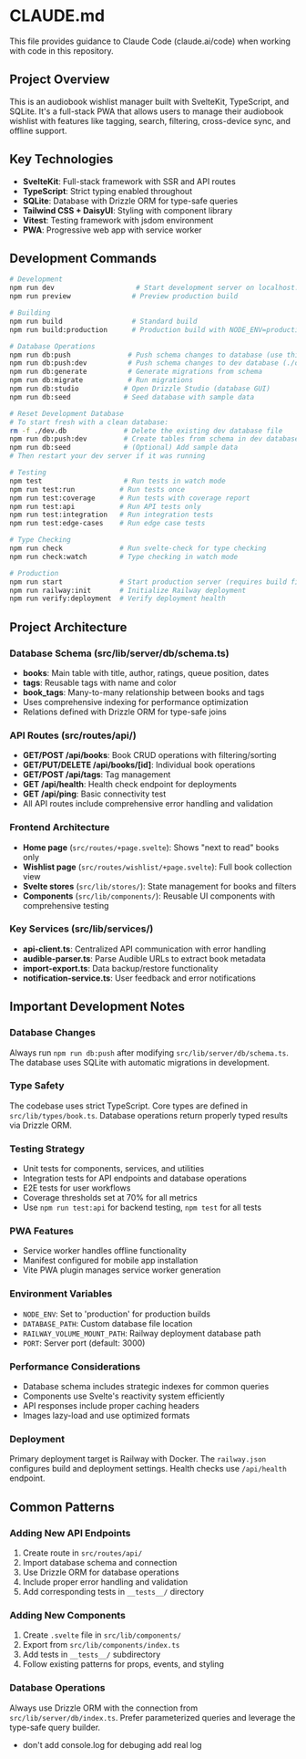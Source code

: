 # CLAUDE.md

This file provides guidance to Claude Code (claude.ai/code) when working with code in this repository.

## Project Overview

This is an audiobook wishlist manager built with SvelteKit, TypeScript, and SQLite. It's a full-stack PWA that allows users to manage their audiobook wishlist with features like tagging, search, filtering, cross-device sync, and offline support.

## Key Technologies

- **SvelteKit**: Full-stack framework with SSR and API routes
- **TypeScript**: Strict typing enabled throughout
- **SQLite**: Database with Drizzle ORM for type-safe queries
- **Tailwind CSS + DaisyUI**: Styling with component library
- **Vitest**: Testing framework with jsdom environment
- **PWA**: Progressive web app with service worker

## Development Commands

```bash
# Development
npm run dev                    # Start development server on localhost:5173
npm run preview               # Preview production build

# Building
npm run build                 # Standard build
npm run build:production      # Production build with NODE_ENV=production

# Database Operations
npm run db:push              # Push schema changes to database (use this after schema changes)
npm run db:push:dev          # Push schema changes to dev database (./dev.db)
npm run db:generate          # Generate migrations from schema
npm run db:migrate           # Run migrations
npm run db:studio           # Open Drizzle Studio (database GUI)
npm run db:seed             # Seed database with sample data

# Reset Development Database
# To start fresh with a clean database:
rm -f ./dev.db              # Delete the existing dev database file
npm run db:push:dev         # Create tables from schema in dev database
npm run db:seed             # (Optional) Add sample data
# Then restart your dev server if it was running

# Testing
npm test                    # Run tests in watch mode
npm run test:run           # Run tests once
npm run test:coverage      # Run tests with coverage report
npm run test:api           # Run API tests only
npm run test:integration   # Run integration tests
npm run test:edge-cases    # Run edge case tests

# Type Checking
npm run check              # Run svelte-check for type checking
npm run check:watch        # Type checking in watch mode

# Production
npm run start              # Start production server (requires build first)
npm run railway:init       # Initialize Railway deployment
npm run verify:deployment  # Verify deployment health
```

## Project Architecture

### Database Schema (src/lib/server/db/schema.ts)

- **books**: Main table with title, author, ratings, queue position, dates
- **tags**: Reusable tags with name and color
- **book_tags**: Many-to-many relationship between books and tags
- Uses comprehensive indexing for performance optimization
- Relations defined with Drizzle ORM for type-safe joins

### API Routes (src/routes/api/)

- **GET/POST /api/books**: Book CRUD operations with filtering/sorting
- **GET/PUT/DELETE /api/books/[id]**: Individual book operations
- **GET/POST /api/tags**: Tag management
- **GET /api/health**: Health check endpoint for deployments
- **GET /api/ping**: Basic connectivity test
- All API routes include comprehensive error handling and validation

### Frontend Architecture

- **Home page** (`src/routes/+page.svelte`): Shows "next to read" books only
- **Wishlist page** (`src/routes/wishlist/+page.svelte`): Full book collection view
- **Svelte stores** (`src/lib/stores/`): State management for books and filters
- **Components** (`src/lib/components/`): Reusable UI components with comprehensive testing

### Key Services (src/lib/services/)

- **api-client.ts**: Centralized API communication with error handling
- **audible-parser.ts**: Parse Audible URLs to extract book metadata
- **import-export.ts**: Data backup/restore functionality
- **notification-service.ts**: User feedback and error notifications

## Important Development Notes

### Database Changes
Always run `npm run db:push` after modifying `src/lib/server/db/schema.ts`. The database uses SQLite with automatic migrations in development.

### Type Safety
The codebase uses strict TypeScript. Core types are defined in `src/lib/types/book.ts`. Database operations return properly typed results via Drizzle ORM.

### Testing Strategy
- Unit tests for components, services, and utilities
- Integration tests for API endpoints and database operations
- E2E tests for user workflows
- Coverage thresholds set at 70% for all metrics
- Use `npm run test:api` for backend testing, `npm test` for all tests

### PWA Features
- Service worker handles offline functionality
- Manifest configured for mobile app installation
- Vite PWA plugin manages service worker generation

### Environment Variables
- `NODE_ENV`: Set to 'production' for production builds
- `DATABASE_PATH`: Custom database file location
- `RAILWAY_VOLUME_MOUNT_PATH`: Railway deployment database path
- `PORT`: Server port (default: 3000)

### Performance Considerations
- Database schema includes strategic indexes for common queries
- Components use Svelte's reactivity system efficiently
- API responses include proper caching headers
- Images lazy-load and use optimized formats

### Deployment
Primary deployment target is Railway with Docker. The `railway.json` configures build and deployment settings. Health checks use `/api/health` endpoint.

## Common Patterns

### Adding New API Endpoints
1. Create route in `src/routes/api/`
2. Import database schema and connection
3. Use Drizzle ORM for database operations
4. Include proper error handling and validation
5. Add corresponding tests in `__tests__/` directory

### Adding New Components
1. Create `.svelte` file in `src/lib/components/`
2. Export from `src/lib/components/index.ts`
3. Add tests in `__tests__/` subdirectory
4. Follow existing patterns for props, events, and styling

### Database Operations
Always use Drizzle ORM with the connection from `src/lib/server/db/index.ts`. Prefer parameterized queries and leverage the type-safe query builder.
- don't add console.log for debuging add real log